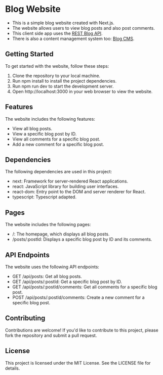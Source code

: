 # Blog Website
- This is a simple blog website created with Next.js. 
- The website allows users to view blog posts and also post comments.
- This client side app uses the [REST Blog API](https://github.com/luuu-xu/blog-api).
- There is also a content management system too: [Blog CMS](https://github.com/luuu-xu/blog-cms).

## Getting Started
To get started with the website, follow these steps:

1. Clone the repository to your local machine.
2. Run npm install to install the project dependencies.
3. Run npm run dev to start the development server.
4. Open http://localhost:3000 in your web browser to view the website.

## Features
The website includes the following features:

- View all blog posts.
- View a specific blog post by ID.
- View all comments for a specific blog post.
- Add a new comment for a specific blog post.

## Dependencies
The following dependencies are used in this project:

- next: Framework for server-rendered React applications.
- react: JavaScript library for building user interfaces.
- react-dom: Entry point to the DOM and server renderer for React.
- typescript: Typescript adapted.

## Pages
The website includes the following pages:

- /: The homepage, which displays all blog posts.
- /posts/:postId: Displays a specific blog post by ID and its comments.

## API Endpoints
The website uses the following API endpoints:

- GET /api/posts: Get all blog posts.
- GET /api/posts/:postId: Get a specific blog post by ID.
- GET /api/posts/:postId/comments: Get all comments for a specific blog post.
- POST /api/posts/:postId/comments: Create a new comment for a specific blog post.

## Contributing
Contributions are welcome! If you'd like to contribute to this project, please fork the repository and submit a pull request.

## License
This project is licensed under the MIT License. See the LICENSE file for details.